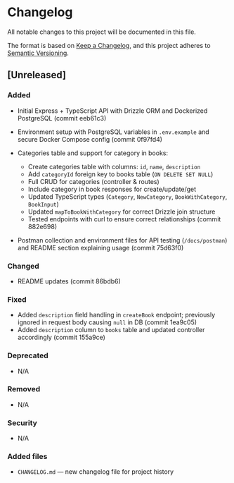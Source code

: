 # Changelog
All notable changes to this project will be documented in this file.

The format is based on [Keep a Changelog](https://keepachangelog.com/en/1.0.0/),
and this project adheres to [Semantic Versioning](https://semver.org/spec/v2.0.0.html).

## [Unreleased]

### Added
- Initial Express + TypeScript API with Drizzle ORM and Dockerized PostgreSQL (commit eeb61c3)
- Environment setup with PostgreSQL variables in `.env.example` and secure Docker Compose config (commit 0f97fd4)
- Categories table and support for category in books:
  - Create categories table with columns: `id`, `name`, `description`
  - Add `categoryId` foreign key to books table (`ON DELETE SET NULL`)
  - Full CRUD for categories (controller & routes)
  - Include category in book responses for create/update/get
  - Updated TypeScript types (`Category`, `NewCategory`, `BookWithCategory`, `BookInput`)
  - Updated `mapToBookWithCategory` for correct Drizzle join structure
  - Tested endpoints with curl to ensure correct relationships (commit 882e698)

- Postman collection and environment files for API testing (`/docs/postman`) and README section explaining usage (commit 75d63f0)

### Changed
- README updates (commit 86bdb6)

### Fixed
- Added `description` field handling in `createBook` endpoint; previously ignored in request body causing `null` in DB (commit 1ea9c05)
- Added `description` column to `books` table and updated controller accordingly (commit 155a9ce)

### Deprecated
- N/A

### Removed
- N/A

### Security
- N/A

### Added files
- `CHANGELOG.md` — new changelog file for project history
